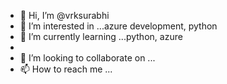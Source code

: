 - 👋 Hi, I’m @vrksurabhi
- 👀 I’m interested in ...azure development, python
- 🌱 I’m currently learning ...python, azure
- 
- 💞️ I’m looking to collaborate on ...
- 📫 How to reach me ...

<!---
vrksurabhi/vrksurabhi is a ✨ special ✨ repository because its `README.md` (this file) appears on your GitHub profile.
You can click the Preview link to take a look at your changes.
--->
